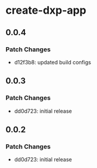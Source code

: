 # create-dxp-app

## 0.0.4

### Patch Changes

- d12f3b8: updated build configs

## 0.0.3

### Patch Changes

- dd0d723: initial release

## 0.0.2

### Patch Changes

- dd0d723: initial release
